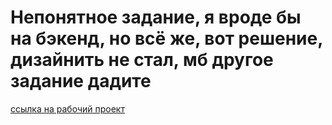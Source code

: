 # Непонятное задание, я вроде бы на бэкенд, но всё же, вот решение, дизайнить не стал, мб другое задание дадите
[ссылка на рабочий проект](https://wtteneger.github.io/nasa_test_v/)
